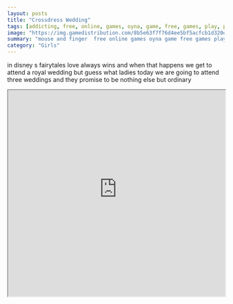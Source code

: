 ```yaml
---
layout: posts
title: "Crossdress Wedding"
tags: [addicting, free, online, games, oyna, game, free, games, play, play, games]
image: "https://img.gamedistribution.com/8b5e63f7f76d4ee5bf5acfcb1d320dc2-512x384.jpeg"
summary: "mouse and finger  free online games oyna game free games play play games"
category: "Girls"
---
```


in disney s fairytales love always wins and when that happens we get to attend a royal wedding but guess what ladies today we are going to attend three weddings and they promise to be nothing else but ordinary

<iframe width="100%" height="480px;" src="https://html5.gamedistribution.com/8b5e63f7f76d4ee5bf5acfcb1d320dc2/"></iframe>
